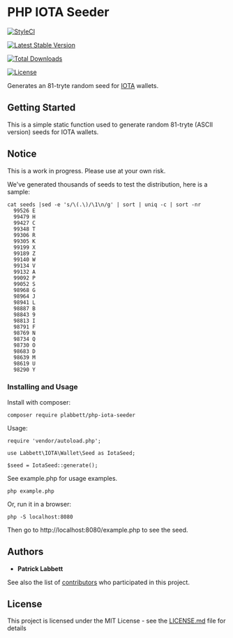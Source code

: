 # PHP IOTA Seeder

[![StyleCI](https://styleci.io/repos/100442553/shield?branch=master)](https://styleci.io/repos/100442553)

[![Latest Stable Version](https://poser.pugx.org/plabbett/php-iota-seeder/v/stable)](https://packagist.org/packages/plabbett/php-iota-seeder)

[![Total Downloads](https://poser.pugx.org/plabbett/php-iota-seeder/downloads)](https://packagist.org/packages/plabbett/php-iota-seeder)

[![License](https://poser.pugx.org/plabbett/php-iota-seeder/license)](https://packagist.org/packages/plabbett/php-iota-seeder)

Generates an 81-tryte random seed for [IOTA](http://iota.org)  wallets.

## Getting Started

This is a simple static function used to generate random 81-tryte (ASCII version) seeds for IOTA wallets.

## Notice

This is a work in progress. Please use at your own risk.

We've generated thousands of seeds to test the distribution, here is a sample:

```shell
cat seeds |sed -e 's/\(.\)/\1\n/g' | sort | uniq -c | sort -nr
  99526 E
  99479 H
  99427 C
  99348 T
  99306 R
  99305 K
  99199 X
  99189 Z
  99140 W
  99134 V
  99132 A
  99092 P
  99052 S
  98968 G
  98964 J
  98941 L
  98887 B
  98843 9
  98813 I
  98791 F
  98769 N
  98734 Q
  98730 O
  98683 D
  98639 M
  98619 U
  98290 Y
  ```

### Installing and Usage

Install with composer:
```
composer require plabbett/php-iota-seeder
```

Usage:
```
require 'vendor/autoload.php';

use Labbett\IOTA\Wallet\Seed as IotaSeed;

$seed = IotaSeed::generate();

```

See example.php for usage examples.

```
php example.php
```

Or, run it in a browser:

```
php -S localhost:8080
```
Then go to http://localhost:8080/example.php to see the seed.




## Authors

* **Patrick Labbett**

See also the list of [contributors](https://github.com/plabbett/php-iota-seeder/contributors) who participated in this project.

## License

This project is licensed under the MIT License - see the [LICENSE.md](LICENSE.md) file for details
